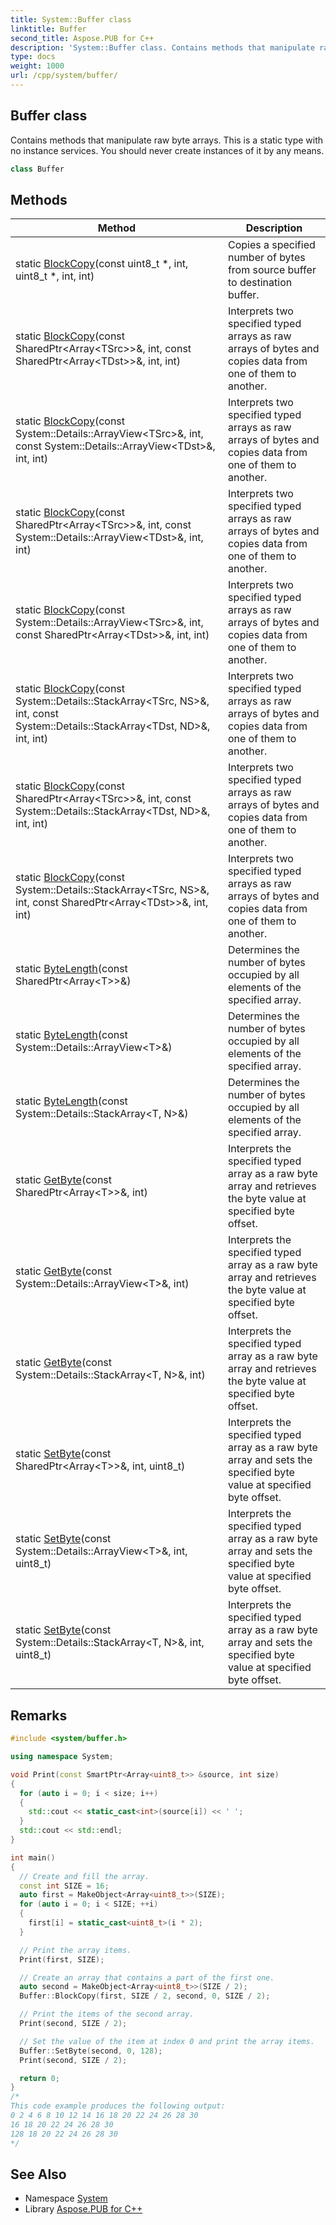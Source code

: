 ```yaml
---
title: System::Buffer class
linktitle: Buffer
second_title: Aspose.PUB for C++
description: 'System::Buffer class. Contains methods that manipulate raw byte arrays. This is a static type with no instance services. You should never create instances of it by any means in C++.'
type: docs
weight: 1000
url: /cpp/system/buffer/
---
```

## Buffer class


Contains methods that manipulate raw byte arrays. This is a static type with no instance services. You should never create instances of it by any means.

```cpp
class Buffer
```

## Methods

| Method | Description |
| --- | --- |
| static [BlockCopy](./blockcopy/)(const uint8_t *, int, uint8_t *, int, int) | Copies a specified number of bytes from source buffer to destination buffer. |
| static [BlockCopy](./blockcopy/)(const SharedPtr\<Array\<TSrc\>\>\&, int, const SharedPtr\<Array\<TDst\>\>\&, int, int) | Interprets two specified typed arrays as raw arrays of bytes and copies data from one of them to another. |
| static [BlockCopy](./blockcopy/)(const System::Details::ArrayView\<TSrc\>\&, int, const System::Details::ArrayView\<TDst\>\&, int, int) | Interprets two specified typed arrays as raw arrays of bytes and copies data from one of them to another. |
| static [BlockCopy](./blockcopy/)(const SharedPtr\<Array\<TSrc\>\>\&, int, const System::Details::ArrayView\<TDst\>\&, int, int) | Interprets two specified typed arrays as raw arrays of bytes and copies data from one of them to another. |
| static [BlockCopy](./blockcopy/)(const System::Details::ArrayView\<TSrc\>\&, int, const SharedPtr\<Array\<TDst\>\>\&, int, int) | Interprets two specified typed arrays as raw arrays of bytes and copies data from one of them to another. |
| static [BlockCopy](./blockcopy/)(const System::Details::StackArray\<TSrc, NS\>\&, int, const System::Details::StackArray\<TDst, ND\>\&, int, int) | Interprets two specified typed arrays as raw arrays of bytes and copies data from one of them to another. |
| static [BlockCopy](./blockcopy/)(const SharedPtr\<Array\<TSrc\>\>\&, int, const System::Details::StackArray\<TDst, ND\>\&, int, int) | Interprets two specified typed arrays as raw arrays of bytes and copies data from one of them to another. |
| static [BlockCopy](./blockcopy/)(const System::Details::StackArray\<TSrc, NS\>\&, int, const SharedPtr\<Array\<TDst\>\>\&, int, int) | Interprets two specified typed arrays as raw arrays of bytes and copies data from one of them to another. |
| static [ByteLength](./bytelength/)(const SharedPtr\<Array\<T\>\>\&) | Determines the number of bytes occupied by all elements of the specified array. |
| static [ByteLength](./bytelength/)(const System::Details::ArrayView\<T\>\&) | Determines the number of bytes occupied by all elements of the specified array. |
| static [ByteLength](./bytelength/)(const System::Details::StackArray\<T, N\>\&) | Determines the number of bytes occupied by all elements of the specified array. |
| static [GetByte](./getbyte/)(const SharedPtr\<Array\<T\>\>\&, int) | Interprets the specified typed array as a raw byte array and retrieves the byte value at specified byte offset. |
| static [GetByte](./getbyte/)(const System::Details::ArrayView\<T\>\&, int) | Interprets the specified typed array as a raw byte array and retrieves the byte value at specified byte offset. |
| static [GetByte](./getbyte/)(const System::Details::StackArray\<T, N\>\&, int) | Interprets the specified typed array as a raw byte array and retrieves the byte value at specified byte offset. |
| static [SetByte](./setbyte/)(const SharedPtr\<Array\<T\>\>\&, int, uint8_t) | Interprets the specified typed array as a raw byte array and sets the specified byte value at specified byte offset. |
| static [SetByte](./setbyte/)(const System::Details::ArrayView\<T\>\&, int, uint8_t) | Interprets the specified typed array as a raw byte array and sets the specified byte value at specified byte offset. |
| static [SetByte](./setbyte/)(const System::Details::StackArray\<T, N\>\&, int, uint8_t) | Interprets the specified typed array as a raw byte array and sets the specified byte value at specified byte offset. |
## Remarks



```cpp
#include <system/buffer.h>

using namespace System;

void Print(const SmartPtr<Array<uint8_t>> &source, int size)
{
  for (auto i = 0; i < size; i++)
  {
    std::cout << static_cast<int>(source[i]) << ' ';
  }
  std::cout << std::endl;
}

int main()
{
  // Create and fill the array.
  const int SIZE = 16;
  auto first = MakeObject<Array<uint8_t>>(SIZE);
  for (auto i = 0; i < SIZE; ++i)
  {
    first[i] = static_cast<uint8_t>(i * 2);
  }

  // Print the array items.
  Print(first, SIZE);

  // Create an array that contains a part of the first one.
  auto second = MakeObject<Array<uint8_t>>(SIZE / 2);
  Buffer::BlockCopy(first, SIZE / 2, second, 0, SIZE / 2);

  // Print the items of the second array.
  Print(second, SIZE / 2);

  // Set the value of the item at index 0 and print the array items.
  Buffer::SetByte(second, 0, 128);
  Print(second, SIZE / 2);

  return 0;
}
/*
This code example produces the following output:
0 2 4 6 8 10 12 14 16 18 20 22 24 26 28 30
16 18 20 22 24 26 28 30
128 18 20 22 24 26 28 30
*/
```

## See Also

* Namespace [System](../)
* Library [Aspose.PUB for C++](../../)
